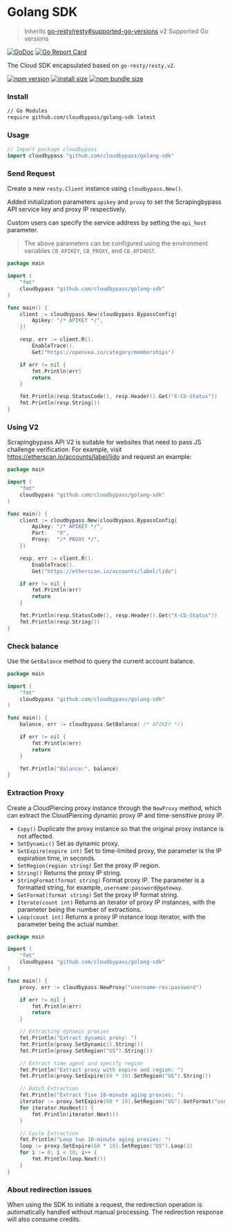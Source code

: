 # Golang SDK

> Inherits [go-resty/resty#supported-go-versions](https://github.com/go-resty/resty#supported-go-versions) v2 Supported Go versions

[![GoDoc](https://godoc.org/github.com/cloudbypass/golang-sdk?status.svg)](https://godoc.org/github.com/cloudbypass/golang-sdk ":no-zoom")
[![Go Report Card](https://goreportcard.com/badge/github.com/cloudbypass/golang-sdk)](https://goreportcard.com/report/github.com/cloudbypass/golang-sdk ":no-zoom")

The Cloud SDK encapsulated based on `go-resty/resty.v2`.

[![npm version](https://img.shields.io/npm/v/cloudbypass-sdk.svg?style=flat-square)](https://www.npmjs.org/package/cloudbypass-sdk ":no-zoom")
[![install size](https://img.shields.io/badge/dynamic/json?url=https://packagephobia.com/v2/api.json?p=cloudbypass-sdk&query=$.install.pretty&label=install%20size&style=flat-square)](https://packagephobia.now.sh/result?p=cloudbypass-sdk ":no-zoom")
[![npm bundle size](https://img.shields.io/bundlephobia/minzip/cloudbypass-sdk?style=flat-square)](https://bundlephobia.com/package/cloudbypass-sdk@latest ":no-zoom")

### Install

```bash
// Go Modules
require github.com/cloudbypass/golang-sdk latest
```

### Usage

```go
// Import package cloudbypass
import cloudbypass "github.com/cloudbypass/golang-sdk"
```

### Send Request

Create a new `resty.Client` instance using `cloudbypass.New()`.

Added initialization parameters `apikey` and `proxy` to set the Scrapingbypass API service key and proxy IP respectively.

Custom users can specify the service address by setting the `api_host` parameter.

> The above parameters can be configured using the environment variables `CB_APIKEY`, `CB_PROXY`, and `CB_APIHOST`.

```go
package main

import (
	"fmt"
	cloudbypass "github.com/cloudbypass/golang-sdk"
)

func main() {
	client := cloudbypass.New(cloudbypass.BypassConfig{
		Apikey: "/* APIKEY */",
	})

	resp, err := client.R().
		EnableTrace().
		Get("https://opensea.io/category/memberships")

	if err != nil {
		fmt.Println(err)
		return
	}

	fmt.Println(resp.StatusCode(), resp.Header().Get("X-Cb-Status"))
	fmt.Println(resp.String())
}
```

### Using V2

Scrapingbypass API V2 is suitable for websites that need to pass JS challenge verification. For example, visit https://etherscan.io/accounts/label/lido and request an example:

```go
package main

import (
	"fmt"
	cloudbypass "github.com/cloudbypass/golang-sdk"
)

func main() {
	client := cloudbypass.New(cloudbypass.BypassConfig{
		Apikey: "/* APIKEY */",
		Part:   "0",
		Proxy:  "/* PROXY */",
	})

	resp, err := client.R().
		EnableTrace().
		Get("https://etherscan.io/accounts/label/lido")

	if err != nil {
		fmt.Println(err)
		return
	}

	fmt.Println(resp.StatusCode(), resp.Header().Get("X-Cb-Status"))
	fmt.Println(resp.String())
}

```

### Check balance

Use the `GetBalance` method to query the current account balance.

```go
package main

import (
	"fmt"
	cloudbypass "github.com/cloudbypass/golang-sdk"
)

func main() {
	balance, err := cloudbypass.GetBalance( /* APIKEY */)

	if err != nil {
		fmt.Println(err)
		return
	}

	fmt.Println("Balance:", balance)
}

```

### Extraction Proxy

Create a CloudPiercing proxy instance through the `NewProxy` method, which can extract the CloudPiercing dynamic proxy IP and time-sensitive proxy IP.

+ `Copy()` Duplicate the proxy instance so that the original proxy instance is not affected.
+ `SetDynamic()` Set as dynamic proxy.
+ `SetExpire(expire int)` Set to time-limited proxy, the parameter is the IP expiration time, in seconds.
+ `SetRegion(region string)` Set the proxy IP region.
+ `String()` Returns the proxy IP string.
+ `StringFormat(format string)` Format proxy IP. The parameter is a formatted string, for example, `username:password@gateway`.
+ `SetFormat(format string)` Set the proxy IP format string.
+ `Iterate(count int)` Returns an iterator of proxy IP instances, with the parameter being the number of extractions.
+ `Loop(count int)` Returns a proxy IP instance loop iterator, with the parameter being the actual number.

```go
package main

import (
	"fmt"
	cloudbypass "github.com/cloudbypass/golang-sdk"
)

func main() {
	proxy, err := cloudbypass.NewProxy("username-res:password")

	if err != nil {
		fmt.Println(err)
		return
	}

	// Extracting dynamic proxies
	fmt.Println("Extract dynamic proxy: ")
	fmt.Println(proxy.SetDynamic().String())
	fmt.Println(proxy.SetRegion("US").String())

	// Extract time agent and specify region
	fmt.Println("Extract proxy with expire and region: ")
	fmt.Println(proxy.SetExpire(60 * 10).SetRegion("US").String())

	// Batch Extraction
	fmt.Println("Extract five 10-minute aging proxies: ")
	iterator := proxy.SetExpire(60 * 10).SetRegion("US").SetFormat("username:password:gateway").Iterate(10)
	for iterator.HasNext() {
		fmt.Println(iterator.Next())
	}

	// Cycle Extraction
	fmt.Println("Loop two 10-minute aging proxies: ")
	loop := proxy.SetExpire(60 * 10).SetRegion("US").Loop(2)
	for i := 0; i < 10; i++ {
		fmt.Println(loop.Next())
	}
}
```

### About redirection issues

When using the SDK to initiate a request, the redirection operation is automatically handled without manual processing. The redirection response will also consume credits.